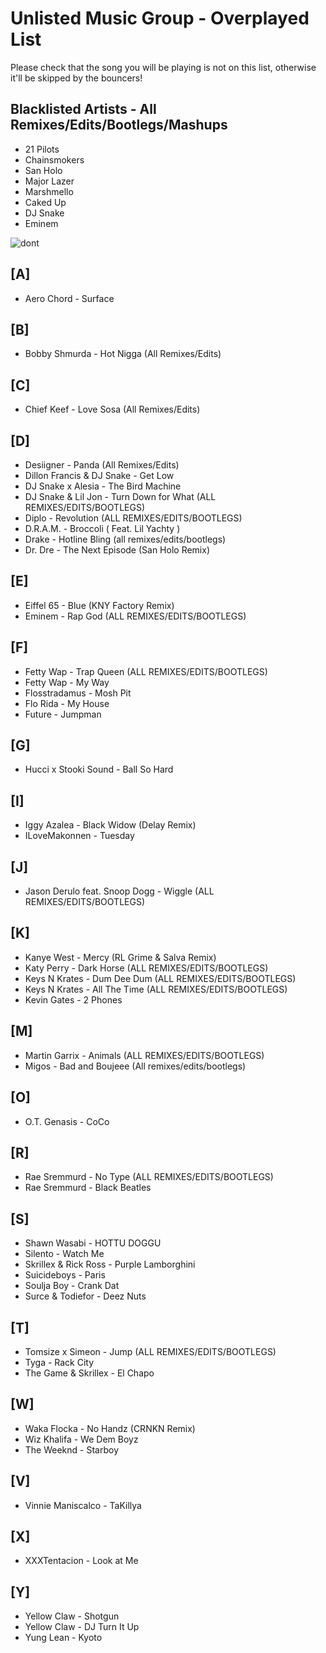 Unlisted Music Group - Overplayed List
======

Please check that the song you will be playing is not on this list, otherwise it'll be skipped by the bouncers!

## Blacklisted Artists - All Remixes/Edits/Bootlegs/Mashups 
* 21 Pilots
* Chainsmokers
* San Holo
* Major Lazer
* Marshmello
* Caked Up
* DJ Snake
* Eminem

![dont](http://www.reactiongifs.com/r/2013/07/dont-try-it.gif)


## [A]
* Aero Chord - Surface 

## [B] 
* Bobby Shmurda - Hot Nigga (All Remixes/Edits) 

## [C]
* Chief Keef - Love Sosa (All Remixes/Edits)

## [D]
* Desiigner - Panda (All Remixes/Edits)
* Dillon Francis & DJ Snake - Get Low
* DJ Snake x Alesia - The Bird Machine
* DJ Snake & Lil Jon - Turn Down for What  (ALL REMIXES/EDITS/BOOTLEGS)
* Diplo - Revolution (ALL REMIXES/EDITS/BOOTLEGS)
* D.R.A.M. - Broccoli ( Feat. Lil Yachty )
* Drake - Hotline Bling (all remixes/edits/bootlegs)
* Dr. Dre - The Next Episode (San Holo Remix)

## [E]
* Eiffel 65 - Blue (KNY Factory Remix)
* Eminem - Rap God (ALL REMIXES/EDITS/BOOTLEGS)

## [F]
* Fetty Wap - Trap Queen  (ALL REMIXES/EDITS/BOOTLEGS)
* Fetty Wap - My Way
* Flosstradamus - Mosh Pit
* Flo Rida - My House
* Future - Jumpman 

## [G]
* Hucci x Stooki Sound - Ball So Hard

## [I]
* Iggy Azalea - Black Widow (Delay Remix)
* ILoveMakonnen - Tuesday 

## [J]
* Jason Derulo feat. Snoop Dogg - Wiggle (ALL REMIXES/EDITS/BOOTLEGS)

## [K]
* Kanye West - Mercy (RL Grime & Salva Remix)
* Katy Perry - Dark Horse (ALL REMIXES/EDITS/BOOTLEGS)
* Keys N Krates - Dum Dee Dum (ALL REMIXES/EDITS/BOOTLEGS)
* Keys N Krates - All The Time (ALL REMIXES/EDITS/BOOTLEGS)
* Kevin Gates - 2 Phones

## [M]
* Martin Garrix - Animals (ALL REMIXES/EDITS/BOOTLEGS)
* Migos - Bad and Boujeee (All remixes/edits/bootlegs)

## [O]
* O.T. Genasis - CoCo

## [R]
* Rae Sremmurd - No Type (ALL REMIXES/EDITS/BOOTLEGS)
* Rae Sremmurd - Black Beatles 

## [S]
* Shawn Wasabi - HOTTU DOGGU
* Silento - Watch Me 
* Skrillex & Rick Ross - Purple Lamborghini
* Suicideboys - Paris
* Soulja Boy - Crank Dat
* Surce & Todiefor - Deez Nuts

## [T]
* Tomsize x Simeon - Jump (ALL REMIXES/EDITS/BOOTLEGS)
* Tyga - Rack City
* The Game & Skrillex - El Chapo

## [W]
* Waka Flocka - No Handz (CRNKN Remix)
* Wiz Khalifa - We Dem Boyz 
* The Weeknd - Starboy

## [V]
* Vinnie Maniscalco - TaKillya

## [X]
* XXXTentacion - Look at Me

## [Y]
* Yellow Claw - Shotgun
* Yellow Claw - DJ Turn It Up
* Yung Lean - Kyoto
